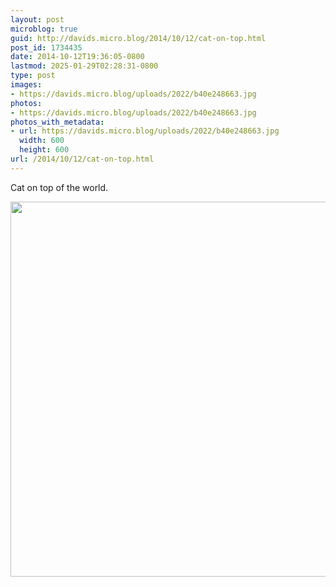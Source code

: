 ```yaml
---
layout: post
microblog: true
guid: http://davids.micro.blog/2014/10/12/cat-on-top.html
post_id: 1734435
date: 2014-10-12T19:36:05-0800
lastmod: 2025-01-29T02:28:31-0800
type: post
images:
- https://davids.micro.blog/uploads/2022/b40e248663.jpg
photos:
- https://davids.micro.blog/uploads/2022/b40e248663.jpg
photos_with_metadata:
- url: https://davids.micro.blog/uploads/2022/b40e248663.jpg
  width: 600
  height: 600
url: /2014/10/12/cat-on-top.html
---
```

Cat on top of the world.

<img src="/uploads/2022/b40e248663.jpg" width="600" height="600" alt="">
